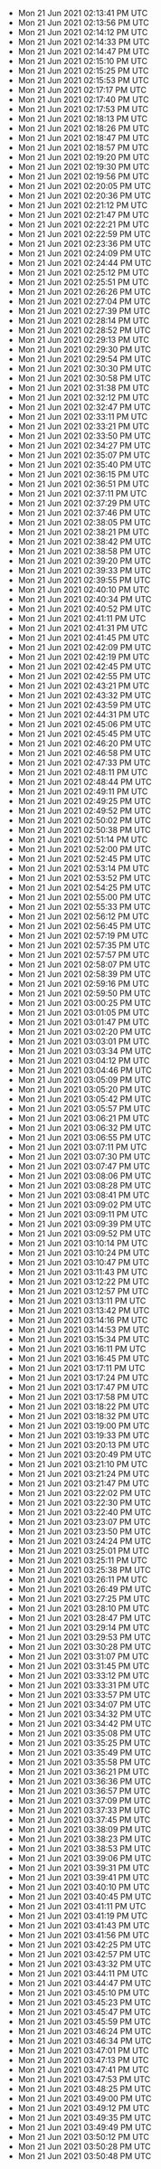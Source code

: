 
- Mon 21 Jun 2021 02:13:41 PM UTC
- Mon 21 Jun 2021 02:13:56 PM UTC
- Mon 21 Jun 2021 02:14:12 PM UTC
- Mon 21 Jun 2021 02:14:33 PM UTC
- Mon 21 Jun 2021 02:14:47 PM UTC
- Mon 21 Jun 2021 02:15:10 PM UTC
- Mon 21 Jun 2021 02:15:25 PM UTC
- Mon 21 Jun 2021 02:15:53 PM UTC
- Mon 21 Jun 2021 02:17:17 PM UTC
- Mon 21 Jun 2021 02:17:40 PM UTC
- Mon 21 Jun 2021 02:17:53 PM UTC
- Mon 21 Jun 2021 02:18:13 PM UTC
- Mon 21 Jun 2021 02:18:26 PM UTC
- Mon 21 Jun 2021 02:18:47 PM UTC
- Mon 21 Jun 2021 02:18:57 PM UTC
- Mon 21 Jun 2021 02:19:20 PM UTC
- Mon 21 Jun 2021 02:19:30 PM UTC
- Mon 21 Jun 2021 02:19:56 PM UTC
- Mon 21 Jun 2021 02:20:05 PM UTC
- Mon 21 Jun 2021 02:20:36 PM UTC
- Mon 21 Jun 2021 02:21:12 PM UTC
- Mon 21 Jun 2021 02:21:47 PM UTC
- Mon 21 Jun 2021 02:22:21 PM UTC
- Mon 21 Jun 2021 02:22:59 PM UTC
- Mon 21 Jun 2021 02:23:36 PM UTC
- Mon 21 Jun 2021 02:24:09 PM UTC
- Mon 21 Jun 2021 02:24:44 PM UTC
- Mon 21 Jun 2021 02:25:12 PM UTC
- Mon 21 Jun 2021 02:25:51 PM UTC
- Mon 21 Jun 2021 02:26:26 PM UTC
- Mon 21 Jun 2021 02:27:04 PM UTC
- Mon 21 Jun 2021 02:27:39 PM UTC
- Mon 21 Jun 2021 02:28:14 PM UTC
- Mon 21 Jun 2021 02:28:52 PM UTC
- Mon 21 Jun 2021 02:29:13 PM UTC
- Mon 21 Jun 2021 02:29:30 PM UTC
- Mon 21 Jun 2021 02:29:54 PM UTC
- Mon 21 Jun 2021 02:30:30 PM UTC
- Mon 21 Jun 2021 02:30:58 PM UTC
- Mon 21 Jun 2021 02:31:38 PM UTC
- Mon 21 Jun 2021 02:32:12 PM UTC
- Mon 21 Jun 2021 02:32:47 PM UTC
- Mon 21 Jun 2021 02:33:11 PM UTC
- Mon 21 Jun 2021 02:33:21 PM UTC
- Mon 21 Jun 2021 02:33:50 PM UTC
- Mon 21 Jun 2021 02:34:27 PM UTC
- Mon 21 Jun 2021 02:35:07 PM UTC
- Mon 21 Jun 2021 02:35:40 PM UTC
- Mon 21 Jun 2021 02:36:15 PM UTC
- Mon 21 Jun 2021 02:36:51 PM UTC
- Mon 21 Jun 2021 02:37:11 PM UTC
- Mon 21 Jun 2021 02:37:29 PM UTC
- Mon 21 Jun 2021 02:37:46 PM UTC
- Mon 21 Jun 2021 02:38:05 PM UTC
- Mon 21 Jun 2021 02:38:21 PM UTC
- Mon 21 Jun 2021 02:38:42 PM UTC
- Mon 21 Jun 2021 02:38:58 PM UTC
- Mon 21 Jun 2021 02:39:20 PM UTC
- Mon 21 Jun 2021 02:39:33 PM UTC
- Mon 21 Jun 2021 02:39:55 PM UTC
- Mon 21 Jun 2021 02:40:10 PM UTC
- Mon 21 Jun 2021 02:40:34 PM UTC
- Mon 21 Jun 2021 02:40:52 PM UTC
- Mon 21 Jun 2021 02:41:11 PM UTC
- Mon 21 Jun 2021 02:41:31 PM UTC
- Mon 21 Jun 2021 02:41:45 PM UTC
- Mon 21 Jun 2021 02:42:09 PM UTC
- Mon 21 Jun 2021 02:42:19 PM UTC
- Mon 21 Jun 2021 02:42:45 PM UTC
- Mon 21 Jun 2021 02:42:55 PM UTC
- Mon 21 Jun 2021 02:43:21 PM UTC
- Mon 21 Jun 2021 02:43:32 PM UTC
- Mon 21 Jun 2021 02:43:59 PM UTC
- Mon 21 Jun 2021 02:44:31 PM UTC
- Mon 21 Jun 2021 02:45:06 PM UTC
- Mon 21 Jun 2021 02:45:45 PM UTC
- Mon 21 Jun 2021 02:46:20 PM UTC
- Mon 21 Jun 2021 02:46:58 PM UTC
- Mon 21 Jun 2021 02:47:33 PM UTC
- Mon 21 Jun 2021 02:48:11 PM UTC
- Mon 21 Jun 2021 02:48:44 PM UTC
- Mon 21 Jun 2021 02:49:11 PM UTC
- Mon 21 Jun 2021 02:49:25 PM UTC
- Mon 21 Jun 2021 02:49:52 PM UTC
- Mon 21 Jun 2021 02:50:02 PM UTC
- Mon 21 Jun 2021 02:50:38 PM UTC
- Mon 21 Jun 2021 02:51:14 PM UTC
- Mon 21 Jun 2021 02:52:00 PM UTC
- Mon 21 Jun 2021 02:52:45 PM UTC
- Mon 21 Jun 2021 02:53:14 PM UTC
- Mon 21 Jun 2021 02:53:52 PM UTC
- Mon 21 Jun 2021 02:54:25 PM UTC
- Mon 21 Jun 2021 02:55:00 PM UTC
- Mon 21 Jun 2021 02:55:33 PM UTC
- Mon 21 Jun 2021 02:56:12 PM UTC
- Mon 21 Jun 2021 02:56:45 PM UTC
- Mon 21 Jun 2021 02:57:19 PM UTC
- Mon 21 Jun 2021 02:57:35 PM UTC
- Mon 21 Jun 2021 02:57:57 PM UTC
- Mon 21 Jun 2021 02:58:07 PM UTC
- Mon 21 Jun 2021 02:58:39 PM UTC
- Mon 21 Jun 2021 02:59:16 PM UTC
- Mon 21 Jun 2021 02:59:50 PM UTC
- Mon 21 Jun 2021 03:00:25 PM UTC
- Mon 21 Jun 2021 03:01:05 PM UTC
- Mon 21 Jun 2021 03:01:47 PM UTC
- Mon 21 Jun 2021 03:02:20 PM UTC
- Mon 21 Jun 2021 03:03:01 PM UTC
- Mon 21 Jun 2021 03:03:34 PM UTC
- Mon 21 Jun 2021 03:04:12 PM UTC
- Mon 21 Jun 2021 03:04:46 PM UTC
- Mon 21 Jun 2021 03:05:09 PM UTC
- Mon 21 Jun 2021 03:05:20 PM UTC
- Mon 21 Jun 2021 03:05:42 PM UTC
- Mon 21 Jun 2021 03:05:57 PM UTC
- Mon 21 Jun 2021 03:06:21 PM UTC
- Mon 21 Jun 2021 03:06:32 PM UTC
- Mon 21 Jun 2021 03:06:55 PM UTC
- Mon 21 Jun 2021 03:07:11 PM UTC
- Mon 21 Jun 2021 03:07:30 PM UTC
- Mon 21 Jun 2021 03:07:47 PM UTC
- Mon 21 Jun 2021 03:08:06 PM UTC
- Mon 21 Jun 2021 03:08:28 PM UTC
- Mon 21 Jun 2021 03:08:41 PM UTC
- Mon 21 Jun 2021 03:09:02 PM UTC
- Mon 21 Jun 2021 03:09:11 PM UTC
- Mon 21 Jun 2021 03:09:39 PM UTC
- Mon 21 Jun 2021 03:09:52 PM UTC
- Mon 21 Jun 2021 03:10:14 PM UTC
- Mon 21 Jun 2021 03:10:24 PM UTC
- Mon 21 Jun 2021 03:10:47 PM UTC
- Mon 21 Jun 2021 03:11:43 PM UTC
- Mon 21 Jun 2021 03:12:22 PM UTC
- Mon 21 Jun 2021 03:12:57 PM UTC
- Mon 21 Jun 2021 03:13:11 PM UTC
- Mon 21 Jun 2021 03:13:42 PM UTC
- Mon 21 Jun 2021 03:14:16 PM UTC
- Mon 21 Jun 2021 03:14:53 PM UTC
- Mon 21 Jun 2021 03:15:34 PM UTC
- Mon 21 Jun 2021 03:16:11 PM UTC
- Mon 21 Jun 2021 03:16:45 PM UTC
- Mon 21 Jun 2021 03:17:11 PM UTC
- Mon 21 Jun 2021 03:17:24 PM UTC
- Mon 21 Jun 2021 03:17:47 PM UTC
- Mon 21 Jun 2021 03:17:58 PM UTC
- Mon 21 Jun 2021 03:18:22 PM UTC
- Mon 21 Jun 2021 03:18:32 PM UTC
- Mon 21 Jun 2021 03:19:00 PM UTC
- Mon 21 Jun 2021 03:19:33 PM UTC
- Mon 21 Jun 2021 03:20:13 PM UTC
- Mon 21 Jun 2021 03:20:49 PM UTC
- Mon 21 Jun 2021 03:21:10 PM UTC
- Mon 21 Jun 2021 03:21:24 PM UTC
- Mon 21 Jun 2021 03:21:47 PM UTC
- Mon 21 Jun 2021 03:22:02 PM UTC
- Mon 21 Jun 2021 03:22:30 PM UTC
- Mon 21 Jun 2021 03:22:40 PM UTC
- Mon 21 Jun 2021 03:23:07 PM UTC
- Mon 21 Jun 2021 03:23:50 PM UTC
- Mon 21 Jun 2021 03:24:24 PM UTC
- Mon 21 Jun 2021 03:25:01 PM UTC
- Mon 21 Jun 2021 03:25:11 PM UTC
- Mon 21 Jun 2021 03:25:38 PM UTC
- Mon 21 Jun 2021 03:26:11 PM UTC
- Mon 21 Jun 2021 03:26:49 PM UTC
- Mon 21 Jun 2021 03:27:25 PM UTC
- Mon 21 Jun 2021 03:28:10 PM UTC
- Mon 21 Jun 2021 03:28:47 PM UTC
- Mon 21 Jun 2021 03:29:14 PM UTC
- Mon 21 Jun 2021 03:29:53 PM UTC
- Mon 21 Jun 2021 03:30:28 PM UTC
- Mon 21 Jun 2021 03:31:07 PM UTC
- Mon 21 Jun 2021 03:31:45 PM UTC
- Mon 21 Jun 2021 03:33:12 PM UTC
- Mon 21 Jun 2021 03:33:31 PM UTC
- Mon 21 Jun 2021 03:33:57 PM UTC
- Mon 21 Jun 2021 03:34:07 PM UTC
- Mon 21 Jun 2021 03:34:32 PM UTC
- Mon 21 Jun 2021 03:34:42 PM UTC
- Mon 21 Jun 2021 03:35:08 PM UTC
- Mon 21 Jun 2021 03:35:25 PM UTC
- Mon 21 Jun 2021 03:35:49 PM UTC
- Mon 21 Jun 2021 03:35:58 PM UTC
- Mon 21 Jun 2021 03:36:21 PM UTC
- Mon 21 Jun 2021 03:36:36 PM UTC
- Mon 21 Jun 2021 03:36:57 PM UTC
- Mon 21 Jun 2021 03:37:09 PM UTC
- Mon 21 Jun 2021 03:37:33 PM UTC
- Mon 21 Jun 2021 03:37:45 PM UTC
- Mon 21 Jun 2021 03:38:09 PM UTC
- Mon 21 Jun 2021 03:38:23 PM UTC
- Mon 21 Jun 2021 03:38:53 PM UTC
- Mon 21 Jun 2021 03:39:06 PM UTC
- Mon 21 Jun 2021 03:39:31 PM UTC
- Mon 21 Jun 2021 03:39:41 PM UTC
- Mon 21 Jun 2021 03:40:10 PM UTC
- Mon 21 Jun 2021 03:40:45 PM UTC
- Mon 21 Jun 2021 03:41:11 PM UTC
- Mon 21 Jun 2021 03:41:19 PM UTC
- Mon 21 Jun 2021 03:41:43 PM UTC
- Mon 21 Jun 2021 03:41:56 PM UTC
- Mon 21 Jun 2021 03:42:25 PM UTC
- Mon 21 Jun 2021 03:42:57 PM UTC
- Mon 21 Jun 2021 03:43:32 PM UTC
- Mon 21 Jun 2021 03:44:11 PM UTC
- Mon 21 Jun 2021 03:44:47 PM UTC
- Mon 21 Jun 2021 03:45:10 PM UTC
- Mon 21 Jun 2021 03:45:23 PM UTC
- Mon 21 Jun 2021 03:45:47 PM UTC
- Mon 21 Jun 2021 03:45:59 PM UTC
- Mon 21 Jun 2021 03:46:24 PM UTC
- Mon 21 Jun 2021 03:46:34 PM UTC
- Mon 21 Jun 2021 03:47:01 PM UTC
- Mon 21 Jun 2021 03:47:13 PM UTC
- Mon 21 Jun 2021 03:47:41 PM UTC
- Mon 21 Jun 2021 03:47:53 PM UTC
- Mon 21 Jun 2021 03:48:25 PM UTC
- Mon 21 Jun 2021 03:49:00 PM UTC
- Mon 21 Jun 2021 03:49:12 PM UTC
- Mon 21 Jun 2021 03:49:35 PM UTC
- Mon 21 Jun 2021 03:49:49 PM UTC
- Mon 21 Jun 2021 03:50:12 PM UTC
- Mon 21 Jun 2021 03:50:28 PM UTC
- Mon 21 Jun 2021 03:50:48 PM UTC
